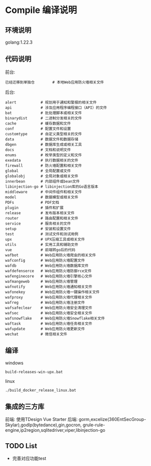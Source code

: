 # Compile 编译说明
## 环境说明
golang:1.22.3

## 代码说明

前台:
```
已经迁移到单独仓        # 本地Web应用防火墙相关文件
```

后台:
```
alert           # 规划用于通知和警报的相关文件
api             # 涉及应用程序编程接口（API）的文件
bat             # 批处理脚本或相关文件
binarydist      # 二进制分发相关的文件
cache           # 缓存数据和文件
conf            # 配置文件和设置
customtype      # 自定义类型相关的文件
data            # 数据文件和数据存储
dbgen           # 数据库生成或相关工具
docs            # 文档和说明文件
enums           # 枚举类型的定义和文件
exedata         # 执行数据相关的文件
firewall        # 防火墙配置和相关文件
global          # 全局配置或文件
globalobj       # 全局对象或相关文件
innerbean       # 内部组件或bean文件
libinjection-go # libinjection库的Go语言版本 
middleware      # 中间件组件和相关文件
model           # 数据模型或相关文件
PDFs            # PDF文档
plugin          # 插件和扩展
release         # 发布版本相关文件
router          # 路由配置和相关文件
service         # 服务相关的文件
setup           # 安装和设置文件
test            # 测试文件和测试用例
upx             # UPX压缩工具或相关文件
utils           # 实用工具和辅助文件
vue             # 前端转go后的代码
wafbot          # Web应用防火墙爬虫的相关文件
wafconfig       # Web应用防火墙配置文件
wafdb           # Web应用防火墙数据库文件
wafdefenserce   # Web应用防火墙防御rce文件
wafenginecore   # Web应用防火墙引擎核心文件
wafmangeweb     # Web应用防火墙管理
wafnotify       # Web应用防火墙通知相关文件
wafonekey       # Web应用防火墙一键操作相关文件
wafproxy        # Web应用防火墙代理相关文件
wafreg          # Web应用防火墙注册文件
wafsafeclear    # Web应用防火墙安全清理文件
wafsec          # Web应用防火墙安全相关文件
wafsnowflake    # Web应用防火墙Snowflake相关文件
waftask         # Web应用防火墙任务相关文件
wafupdate       # Web应用防火墙更新文件
wechat          # 微信相关文件
```


## 编译
 

windows
```
build-releases-win-upx.bat

```
linux
```
./build_docker_release_linux.bat

```

## 集成的三方库
前端: 使用TDesign Vue Starter
后端: gorm,excelize(360EntSecGroup-Skylar),godlp(bytedance),gin,gocron,
     grule-rule-engine,ip2region,sqlitedriver,viper,libinjection-go

## TODO List
 
- 完善对应功能test 